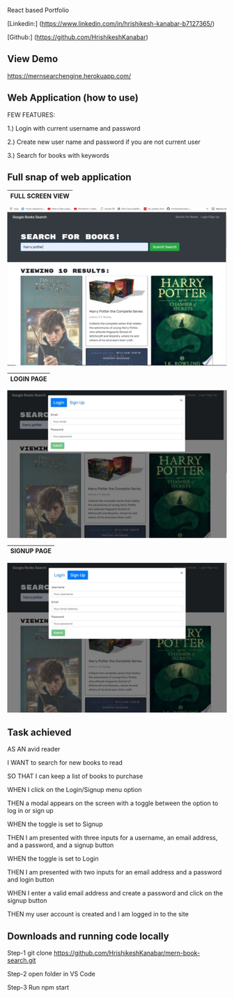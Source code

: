  React based Portfolio

[Linkedin:] (https://www.linkedin.com/in/hrishikesh-kanabar-b7127365/)

[Github:] (https://github.com/HrishikeshKanabar)

## View Demo

https://mernsearchengine.herokuapp.com/

## Web Application (how to use)

FEW FEATURES:

1.) Login with current username and password 

2.) Create new user name and password if you are not current user

3.) Search for books with keywords 

## Full snap of web application

FULL SCREEN VIEW         |  
:--------------------------------:|
![Full Screen](https://github.com/HrishikeshKanabar/mern-book-search/blob/main/client/src/assests/images/mainpage.JPG)

LOGIN PAGE       |  
:--------------------------------:|
![LOGIN PAGE](https://github.com/HrishikeshKanabar/mern-book-search/blob/main/client/src/assests/images/login.JPG)

SIGNUP PAGE        |  
:--------------------------------:|
![LOGIN PAGE ](https://github.com/HrishikeshKanabar/mern-book-search/blob/main/client/src/assests/images/signup.JPG)


## Task achieved

AS AN avid reader

I WANT to search for new books to read

SO THAT I can keep a list of books to purchase

WHEN I click on the Login/Signup menu option

THEN a modal appears on the screen with a toggle between the option to log in or sign up

WHEN the toggle is set to Signup

THEN I am presented with three inputs for a username, an email address, and a password, and a signup button

WHEN the toggle is set to Login

THEN I am presented with two inputs for an email address and a password and login button

WHEN I enter a valid email address and create a password and click on the signup button

THEN my user account is created and I am logged in to the site

## Downloads and running code locally

Step-1 git clone   https://github.com/HrishikeshKanabar/mern-book-search.git

Step-2 open folder in VS Code 

Step-3 Run npm start
